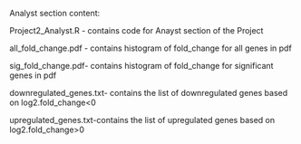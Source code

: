 Analyst section content:

Project2_Analyst.R - contains code for Anayst section of the Project

all_fold_change.pdf - contains histogram of fold_change for all genes in pdf

sig_fold_change.pdf- contains histogram of fold_change for significant genes in pdf

downregulated_genes.txt- contains the list of downregulated genes based on log2.fold_change<0

upregulated_genes.txt-contains the list of upregulated genes based on log2.fold_change>0
